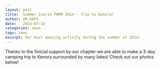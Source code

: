 ```yaml
---
layout: post
title:  Summer Course PHRM 2014 - Trip to Kenora!
author: UM_AAPS
date:   2014-07-18
categories: news
tags: news
excerpt: Our most amazing activity during the summer of 2014!
---
```


Thanks to the finicial support by our chapter we are able to make a 3-day camping trip to Kenora surrounded by many lakes! Check out our photos below!


<div class="col-xs-6 col-md-3">
        <a class="thumbnail fancybox-effects-c" data-fancybox-group="button" href="http://umaaps.github.io/assets/images/2014-kenora-trip/1_b.jpg" title="">
        <img src="http://umaaps.github.io/assets/images/2014-kenora-trip/1_s.jpg" alt="" /></a>
</div>

<div class="col-xs-6 col-md-3">
        <a class="thumbnail fancybox-effects-c" data-fancybox-group="button" href="http://umaaps.github.io/assets/images/2014-kenora-trip/2_b.jpg" title="">
        <img src="http://umaaps.github.io/assets/images/2014-kenora-trip/2_s.jpg" alt="" /></a>
    </div>

<div class="col-xs-6 col-md-3">
        <a class="thumbnail fancybox-effects-c" data-fancybox-group="button" href="http://umaaps.github.io/assets/images/2014-kenora-trip/3_b.jpg" title="">
        <img src="http://umaaps.github.io/assets/images/2014-kenora-trip/3_s.jpg" alt="" /></a>
    </div>

<div class="col-xs-6 col-md-3">
        <a class="thumbnail fancybox-effects-c" data-fancybox-group="button" href="http://umaaps.github.io/assets/images/2014-kenora-trip/4_b.jpg" title="">
        <img src="http://umaaps.github.io/assets/images/2014-kenora-trip/4_s.jpg" alt="" /></a></div>

<div class="col-xs-6 col-md-3">
        <a class="thumbnail fancybox-effects-c" data-fancybox-group="button" href="http://umaaps.github.io/assets/images/2014-kenora-trip/5_b.jpg" title="">
        <img src="http://umaaps.github.io/assets/images/2014-kenora-trip/5_s.jpg" alt="" /></a></div>

<div class="col-xs-6 col-md-3">
        <a class="thumbnail fancybox-effects-c" data-fancybox-group="button" href="http://cdn.makeagif.com/media/10-07-2014/Tgn_WR.gif" title="">
        <img src="http://cdn.makeagif.com/media/10-07-2014/Tgn_WR.gif" alt="" /></a>
    </div>
